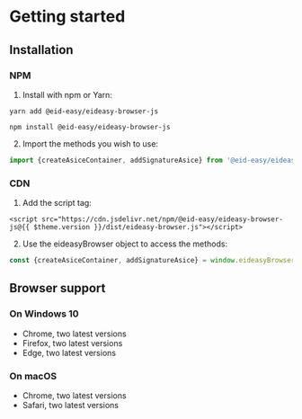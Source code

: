 # Getting started

## Installation

### NPM

1. Install with npm or Yarn:
<CodeGroup>
  <CodeGroupItem title="YARN" active>

```bash:no-line-numbers
yarn add @eid-easy/eideasy-browser-js
```

  </CodeGroupItem>

  <CodeGroupItem title="NPM">

```bash:no-line-numbers
npm install @eid-easy/eideasy-browser-js
```

  </CodeGroupItem>
</CodeGroup>

2. Import the methods you wish to use:
```javascript
import {createAsiceContainer, addSignatureAsice} from '@eid-easy/eideasy-browser-js';
```


### CDN

1. Add the script tag:
```html:no-v-pre
<script src="https://cdn.jsdelivr.net/npm/@eid-easy/eideasy-browser-js@{{ $theme.version }}/dist/eideasy-browser.js"></script>
```

2. Use the eideasyBrowser object to access the methods:
```javascript
const {createAsiceContainer, addSignatureAsice} = window.eideasyBrowser;
```

## Browser support

### On Windows 10
- Chrome, two latest versions
- Firefox, two latest versions
- Edge, two latest versions

### On macOS
- Chrome, two latest versions
- Safari, two latest versions

